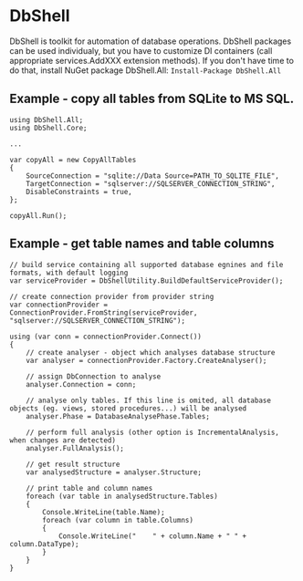 # DbShell

DbShell is toolkit for automation of database operations.
DbShell packages can be used individualy, but you have to customize DI containers (call appropriate services.AddXXX extension methods).
If you don't have time to do that, install NuGet package DbShell.All: `Install-Package DbShell.All`

## Example - copy all tables from SQLite to MS SQL.

```
using DbShell.All;
using DbShell.Core;

...

var copyAll = new CopyAllTables
{
    SourceConnection = "sqlite://Data Source=PATH_TO_SQLITE_FILE",
    TargetConnection = "sqlserver://SQLSERVER_CONNECTION_STRING",
    DisableConstraints = true,
};

copyAll.Run();
```

## Example - get table names and table columns
```
// build service containing all supported database egnines and file formats, with default logging
var serviceProvider = DbShellUtility.BuildDefaultServiceProvider();

// create connection provider from provider string
var connectionProvider = ConnectionProvider.FromString(serviceProvider, "sqlserver://SQLSERVER_CONNECTION_STRING");

using (var conn = connectionProvider.Connect())
{
    // create analyser - object which analyses database structure
    var analyser = connectionProvider.Factory.CreateAnalyser();

    // assign DbConnection to analyse
    analyser.Connection = conn;

    // analyse only tables. If this line is omited, all database objects (eg. views, stored procedures...) will be analysed
    analyser.Phase = DatabaseAnalysePhase.Tables;

    // perform full analysis (other option is IncrementalAnalysis, when changes are detected)
    analyser.FullAnalysis();

    // get result structure
    var analysedStructure = analyser.Structure;

    // print table and column names
    foreach (var table in analysedStructure.Tables)
    {
        Console.WriteLine(table.Name);
        foreach (var column in table.Columns)
        {
            Console.WriteLine("    " + column.Name + " " + column.DataType);
        }
    }
}

```
